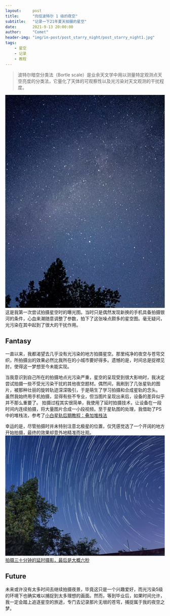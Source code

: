 ```yaml
---
layout:     post
title:      "向往波特尔 1 级的夜空"
subtitle:   "记录一下21年夏天拍摄的星空"
date:       2021-9-13 20:00:00
author:     "Comet"
header-img: "img/in-post/post_starry_night/post_starry_night1.jpg"
tags:
    - 星空
    - 记录
    - 教程
---
```



> 波特尔暗空分类法（Bortle scale）是业余天文学中用以测量特定观测点天空亮度的分类法，它量化了天体的可观察性以及光污染对天文观测的干扰程度。

![img1](/img/in-post/post_starry_night/post_starry_night2.jpg)
这是我第一次尝试拍摄星空时的曝光图。当时只是偶然发现新换的手机具备拍摄银河的条件，心血来潮随意调整了参数，拍下了这张噪点颇多的星空图。毫无疑问，光污染在其中起到了很大的干扰作用。

## Fantasy

一直以来，我都渴望去几乎没有光污染的地方拍摄星空。那里纯净的夜空与苍穹交织，所拍摄出的效果必然比我所在的小城市要好得多。遗憾的是，时间总是捉襟见肘，使得这一梦想至今未能实现。

当我意识到自己所在的拍摄地点光污染严重，星空的呈现受到很大影响时，我决定尝试拍摄一些不受光污染干扰的其他夜空题材。偶然间，我刷到了几张星轨的图片，被那种壮丽的旋转轨迹深深吸引，于是萌生了学习拍摄和合成星轨的念头。
虽然我始终用手机拍摄，显得有些不专业，但当图片呈现出来后，设备的差异似乎并不那么重要了。
拍摄过程其实很简单，我使用了延时拍摄技术，让设备在一段时间内连续拍摄，将大量图片合成一小段视频。至于星轨图的处理，我借助了PS中的堆栈法，参考了<a href="http://wjd.name/starstail/" target="_blank">小白星轨后期教程：叠加堆栈法</a>

幸运的是，尽管拍摄时并未特别注意北极星的位置，仅凭感觉选了一个开阔的地方开始拍摄，最终的效果却意外地精准而壮观。
![img2](/img/in-post/post_starry_night/post_starry_night3.jpg)
<a href="/img/in-post/post_starry_night/post_starry_night.mp4" target="_blank">拍摄三十分钟的延时摄影，最后是大概六秒</a>

## Future
未来或许没有太多时间去继续拍摄夜景，毕竟这只是一个兴趣爱好，而光污染5级的环境下也确实难以捕捉到太多理想的画面。然而，等到毕业后，如果时间允许，我一定会踏上追逐星空的旅途，专门去记录那片无垠的苍穹，捕捉属于我的夜空之梦。
